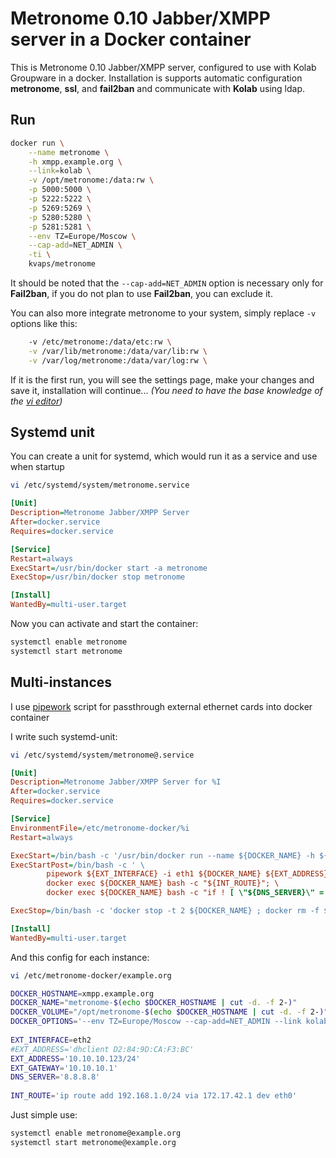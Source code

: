 Metronome 0.10 Jabber/XMPP server in a Docker container
=====================================================

This is Metronome 0.10 Jabber/XMPP server, configured to use with Kolab Groupware in a docker.
Installation is supports automatic configuration **metronome**, **ssl**, and **fail2ban** and communicate with **Kolab** using ldap.

Run
---

```bash
docker run \
    --name metronome \
    -h xmpp.example.org \
    --link=kolab \
    -v /opt/metronome:/data:rw \
    -p 5000:5000 \
    -p 5222:5222 \
    -p 5269:5269 \
    -p 5280:5280 \
    -p 5281:5281 \
    --env TZ=Europe/Moscow \
    --cap-add=NET_ADMIN \
    -ti \
    kvaps/metronome
```
It should be noted that the `--cap-add=NET_ADMIN` option is necessary only for **Fail2ban**, if you do not plan to use **Fail2ban**, you can exclude it.

You can also more integrate metronome to your system, simply replace `-v` options like this:
```bash
    -v /etc/metronome:/data/etc:rw \
    -v /var/lib/metronome:/data/var/lib:rw \
    -v /var/log/metronome:/data/var/log:rw \
```

If it is the first run, you will see the settings page, make your changes and save it, installation will continue...
*(You need to have the base knowledge of the [vi editor](http://google.com/#q=vi+editor))*

Systemd unit
------------

You can create a unit for systemd, which would run it as a service and use when startup

```bash
vi /etc/systemd/system/metronome.service
```

```ini
[Unit]
Description=Metronome Jabber/XMPP Server
After=docker.service
Requires=docker.service

[Service]
Restart=always
ExecStart=/usr/bin/docker start -a metronome
ExecStop=/usr/bin/docker stop metronome

[Install]
WantedBy=multi-user.target
```

Now you can activate and start the container:
```bash
systemctl enable metronome
systemctl start metronome
```

Multi-instances
---------------

I use [pipework](https://github.com/jpetazzo/pipework) script for passthrough external ethernet cards into docker container

I write such systemd-unit:
```bash
vi /etc/systemd/system/metronome@.service
```
```ini
[Unit]
Description=Metronome Jabber/XMPP Server for %I
After=docker.service
Requires=docker.service

[Service]
EnvironmentFile=/etc/metronome-docker/%i
Restart=always

ExecStart=/bin/bash -c '/usr/bin/docker run --name ${DOCKER_NAME} -h ${DOCKER_HOSTNAME} -v ${DOCKER_VOLUME}:/data:rw ${DOCKER_OPTIONS} kvaps/metronome'
ExecStartPost=/bin/bash -c ' \
        pipework ${EXT_INTERFACE} -i eth1 ${DOCKER_NAME} ${EXT_ADDRESS}@${EXT_GATEWAY}; \
        docker exec ${DOCKER_NAME} bash -c "${INT_ROUTE}"; \
        docker exec ${DOCKER_NAME} bash -c "if ! [ \"${DNS_SERVER}\" = \"\" ] ; then echo nameserver ${DNS_SERVER} > /etc/resolv.conf ; fi" '

ExecStop=/bin/bash -c 'docker stop -t 2 ${DOCKER_NAME} ; docker rm -f ${DOCKER_NAME}'

[Install]
WantedBy=multi-user.target
```

And this config for each instance:
```bash
vi /etc/metronome-docker/example.org
```
```bash
DOCKER_HOSTNAME=xmpp.example.org
DOCKER_NAME="metronome-$(echo $DOCKER_HOSTNAME | cut -d. -f 2-)"
DOCKER_VOLUME="/opt/metronome-$(echo $DOCKER_HOSTNAME | cut -d. -f 2-)"
DOCKER_OPTIONS='--env TZ=Europe/Moscow --cap-add=NET_ADMIN --link kolab-$(echo $DOCKER_HOSTNAME | cut -d. -f 2-) -p 5280:5280 -p 5281:5281'
 
EXT_INTERFACE=eth2
#EXT_ADDRESS='dhclient D2:84:9D:CA:F3:BC'
EXT_ADDRESS='10.10.10.123/24'
EXT_GATEWAY='10.10.10.1'
DNS_SERVER='8.8.8.8'
 
INT_ROUTE='ip route add 192.168.1.0/24 via 172.17.42.1 dev eth0'
```
Just simple use:
```bash
systemctl enable metronome@example.org
systemctl start metronome@example.org
```

